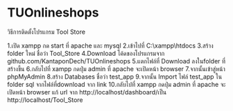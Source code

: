 # TUOnlineshops

วิธีการติดตั้งโปรแกรม Tool Store

1.เปิด xampp กด start ที่ apache และ mysql
2.เข้าไปที่ C:\xampp\htdocs
3.สร้าง folder ใหม่ ชื่อว่า Tool_Store
4.Download โค้ดของโปรแกรมจาก github.com/KantaponDech/TUOnlineshops
5.แตกไฟล์ที่ Download ลงในfolder ที่สร้างขึ้น
6.กลับไปที่ xampp กดปุ่ม admin ที่ apache จะเปิดหน้า browser
7.จากนั้นเข้าสู่หน้า phpMyAdmin
8.สร้าง Databases ชื่อว่า test_app
9.จากนั้น Import ไฟล์ test_app ใน folder sql จากไฟล์ที่download จาก link
10.กลับไปที่ xampp กดปุ่ม admin ที่ apache จะเปิดหน้า browser แก้ url จาก http://localhost/dashboard/เป็น http://localhost/Tool_Store
